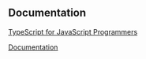 ## Documentation

[TypeScript for JavaScript Programmers](https://www.typescriptlang.org/docs/handbook/typescript-in-5-minutes.html)

[Documentation](https://www.typescriptlang.org/docs/handbook/basic-types.html)
